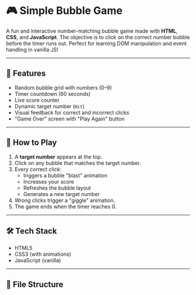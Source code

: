# 🎮 Simple Bubble Game

A fun and interactive number-matching bubble game made with **HTML**, **CSS**, and **JavaScript**. The objective is to click on the correct number bubble before the timer runs out. Perfect for learning DOM manipulation and event handling in vanilla JS!

---

## 🚀 Features

- Random bubble grid with numbers (0–9)
- Timer countdown (60 seconds)
- Live score counter
- Dynamic target number (`Hit`)
- Visual feedback for correct and incorrect clicks
- "Game Over" screen with "Play Again" button

---

## 🧠 How to Play

1. A **target number** appears at the top.
2. Click on any bubble that matches the target number.
3. Every correct click:
   - triggers a bubble "blast" animation
   - Increases your score
   - Refreshes the bubble layout
   - Generates a new target number
5. Wrong clicks trigger a "giggle" animation.
6. The game ends when the timer reaches 0.

---

## 🛠️ Tech Stack

- HTML5
- CSS3 (with animations)
- JavaScript (vanilla)

---

## 📁 File Structure

